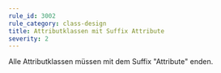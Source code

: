 ```yaml
---
rule_id: 3002
rule_category: class-design
title: Attributklassen mit Suffix Attribute
severity: 2
---
```

Alle Attributklassen müssen mit dem Suffix "Attribute" enden.
